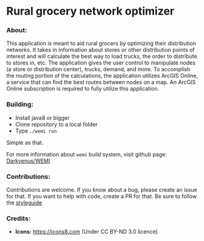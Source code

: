 # Rural grocery network optimizer

### About:

This application is meant to aid rural grocers by optimizing their distribution networks. It takes in 
information about stores or other distribution points of interest and will calculate the best way to 
load trucks, the order to distribute to stores in, etc. The application gives the user control to 
manipulate nodes (a store or distribution center), trucks, demand, and more. To accomplish the routing 
portion of the calculations, the application utilizes ArcGIS Online, a service that can find the best 
routes between nodes on a map. An ArcGIS Online subscription is required to fully utilize this application.

### Building:

* Install java8 or bigger
* Clone repository to a local folder
* Type `./wemi run`

Simple as that.

For more information about `wemi` build system, visit github page: [Darkyenus/WEMI](https://github.com/Darkyenus/wemi)


### Contributions:
 
Contributions are welcome. If you know about a bug, please create an issue for that.
If you want to help with code, create a PR for that. Be sure to follow the [styleguide](STYLEGUIDE.md)


### Credits:

 * __Icons:__ https://icons8.com (Under CC BY-ND 3.0 licence)
